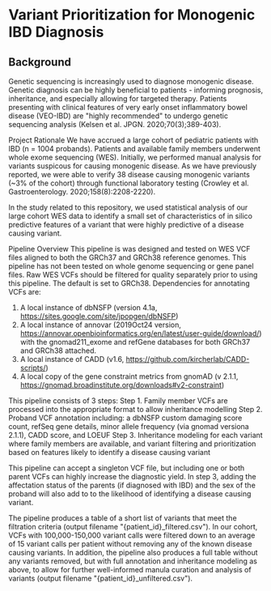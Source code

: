 # Variant Prioritization for Monogenic IBD Diagnosis

## Background
Genetic sequencing is increasingly used to diagnose monogenic disease. Genetic diagnosis can be highly beneficial to patients - informing prognosis, inheritance, and especially allowing for targeted therapy. Patients presenting with clinical features of very early onset inflammatory bowel disease (VEO-IBD) are "highly recommended" to undergo genetic sequencing analysis (Kelsen et al. JPGN. 2020;70(3);389-403).

Project Rationale
We have accrued a large cohort of pediatric patients with IBD (n = 1004 probands). Patients and available family members underwent whole exome sequencing (WES). Initially, we performed manual analysis for variants suspicous for causing monogenic disease. As we have previously reported, we were able to verify 38 disease causing monogenic variants (~3% of the cohort) through functional laboratory testing (Crowley et al. Gastroenterology. 2020;158(8):2208-2220).

In the study related to this repository, we used statistical analysis of our large cohort WES data to identify a small set of characteristics of in silico predictive features of a variant that were highly predictive of a disease causing variant.

Pipeline Overview
This pipeline is was designed and tested on WES VCF files aligned to both the GRCh37 and GRCh38 reference genomes. This pipeline has not been tested on whole genome sequencing or gene panel files. Raw WES VCFs should be filtered for quality separately prior to using this pipeline. The default is set to GRCh38. Dependencies for annotating VCFs are:
1. A local instance of dbNSFP (version 4.1a, https://sites.google.com/site/jpopgen/dbNSFP)
2. A local instance of annovar (2019Oct24 version, https://annovar.openbioinformatics.org/en/latest/user-guide/download/) with the gnomad211_exome and refGene databases for both GRCh37 and GRCh38 attached.
3. A local instance of CADD (v1.6, https://github.com/kircherlab/CADD-scripts/)
4. A local copy of the gene constraint metrics from gnomAD (v 2.1.1, https://gnomad.broadinstitute.org/downloads#v2-constraint)

This pipeline consists of 3 steps:
Step 1. Family member VCFs are processed into the appropriate format to allow inheritance modelling
Step 2. Proband VCF annotation including: a dbNSFP custom damaging score count, refSeq gene details, minor allele frequency (via gnomad versiona 2.1.1), CADD score, and LOEUF
Step 3. Inheritance modeling for each variant where family members are available, and variant filtering and prioritization based on features likely to identify a disease causing variant

This pipeline can accept a singleton VCF file, but including one or both parent VCFs can highly increase the diagnostic yield. In step 3, adding the affectation status of the parents (if diagnosed with IBD) and the sex of the proband will also add to to the likelihood of identifying a disease causing variant.

The pipeline produces a table of a short list of variants that meet the filtration criteria (output filename "{patient_id}_filtered.csv"). In our cohort, VCFs with 100,000-150,000 variant calls were filtered down to an average of 15 variant calls per patient without removing any of the known disease causing variants. In addition, the pipeline also produces a full table without any variants removed, but with full annotation and inheritance modeling as above, to allow for further well-informed manula curation and analysis of variants (output filename "{patient_id}_unfiltered.csv").
